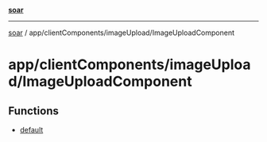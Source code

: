 [**soar**](../../../../README.md)

***

[soar](../../../../modules.md) / app/clientComponents/imageUpload/ImageUploadComponent

# app/clientComponents/imageUpload/ImageUploadComponent

## Functions

- [default](functions/default.md)
